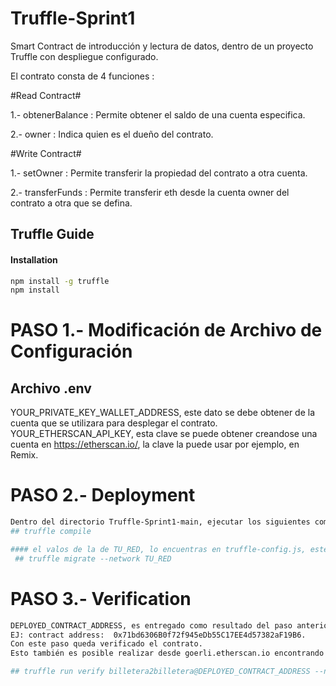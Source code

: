 # Truffle-Sprint1
Smart Contract de introducción y lectura de datos, dentro de un proyecto Truffle con despliegue configurado.

El contrato consta de 4 funciones :

#Read Contract#

 1.- obtenerBalance : Permite obtener el saldo de una cuenta especifica.
 
 2.- owner : Indica quien es el dueño del contrato.

#Write Contract#

 1.- setOwner : Permite transferir la propiedad del contrato a otra cuenta.
 
 2.- transferFunds : Permite transferir eth desde la cuenta owner del contrato a otra que se defina.


## Truffle Guide

#### Installation
```sh
npm install -g truffle
npm install
```

# PASO 1.- Modificación de Archivo de Configuración 
## Archivo .env

YOUR_PRIVATE_KEY_WALLET_ADDRESS, este dato se debe obtener de la cuenta que se utilizara para desplegar el contrato.
YOUR_ETHERSCAN_API_KEY, esta clave se puede obtener creandose una cuenta en https://etherscan.io/, la clave la puede usar por ejemplo, en Remix.


# PASO 2.- Deployment
```sh
Dentro del directorio Truffle-Sprint1-main, ejecutar los siguientes comandos 
## truffle compile

#### el valos de la de TU_RED, lo encuentras en truffle-config.js, este contrato fue probado en ethereum_goerli_testnet
 ## truffle migrate --network TU_RED
```

# PASO 3.- Verification
```sh
DEPLOYED_CONTRACT_ADDRESS, es entregado como resultado del paso anterior, hay que considerar la dirección del contrato billetera2billetera y no el Migrations.
EJ: contract address:  0x71bd6306B0f72f945eDb55C17EE4d57382aF19B6.
Con este paso queda verificado el contrato.
Esto también es posible realizar desde goerli.etherscan.io encontrando el contraro y siguiendo los pasos y teniendo con el codigó original del contrato.

## truffle run verify billetera2billetera@DEPLOYED_CONTRACT_ADDRESS --network TU_RED
```

